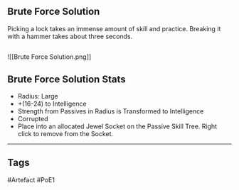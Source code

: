 ## Brute Force Solution
Picking a lock takes an immense amount of skill and practice.
Breaking it with a hammer takes about three seconds.
##
![[Brute Force Solution.png]]
## Brute Force Solution Stats
- Radius: Large
- +(16-24) to Intelligence
- Strength from Passives in Radius is Transformed to Intelligence
- Corrupted
- Place into an allocated Jewel Socket on the Passive Skill Tree. Right click to remove from the Socket.


---
## Tags
#Artefact
#PoE1